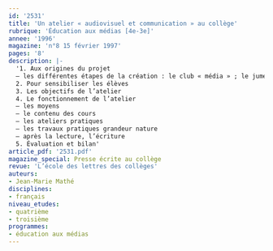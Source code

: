 ```yaml
---
id: '2531'
title: 'Un atelier « audiovisuel et communication » au collège'
rubrique: 'Éducation aux médias [4e-3e]'
annee: '1996'
magazine: 'n°8 15 février 1997'
pages: '8'
description: |-
  '1. Aux origines du projet
  – les différentes étapes de la création : le club « média » ; le jumelage ; l’expérimentation ; naissance de l’atelier « audiovisuel et communication »
  2. Pour sensibiliser les élèves
  3. Les objectifs de l’atelier
  4. Le fonctionnement de l’atelier
  – les moyens
  – le contenu des cours
  – les ateliers pratiques
  – les travaux pratiques grandeur nature
  – après la lecture, l’écriture
  5. Évaluation et bilan'
article_pdf: '2531.pdf'
magazine_special: Presse écrite au collège
revue: 'L’école des lettres des collèges'
auteurs:
- Jean-Marie Mathé
disciplines:
- français
niveau_etudes:
- quatrième
- troisième
programmes:
- éducation aux médias
---
```

